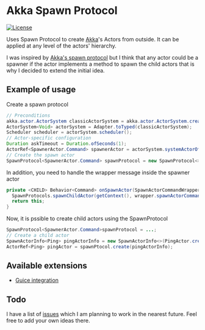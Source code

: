 # Akka Spawn Protocol

[![License](https://img.shields.io/badge/license-MIT-blue.svg)](http://www.opensource.org/licenses/MIT)

Uses Spawn Protocol to create [Akka](http://akka.io/)'s Actors from outside. It can be applied at any level of the actors' hierarchy.

I was inspired by [Akka's spawn protocol](https://doc.akka.io/japi/akka/current/akka/actor/typed/SpawnProtocol$.html) but I think that any actor could be a spawner if the actor implements a method to spawn the child actors that is why I decided to extend the initial idea.

## Example of usage

Create a spawn protocol

```java
// Preconditions
akka.actor.ActorSystem classicActorSystem = akka.actor.ActorSystem.create();
ActorSystem<Void> actorSystem = Adapter.toTyped(classicActorSystem);
Scheduler scheduler = actorSystem.scheduler();
// Actor-specific configuration
Duration askTimeout = Duration.ofSeconds(1);
ActorRef<SpawnerActor.Command> spawnerActor = actorSystem.systemActorOf(SpawnerActor.create(), "rootActor", Props.empty());
// Create the spawn actor
SpawnProtocol<SpawnerActor.Command> spawnProtocol = new SpawnProtocol<>(scheduler, askTimeout, spawnerActor, SpawnActorCommandWrapper::new);
```

In addition, you need to handle the wrapper message inside the spawner actor
```java
private <CHILD> Behavior<Command> onSpawnActor(SpawnActorCommandWrapper<CHILD> wrapper) {
  SpawnProtocols.spawnChildActor(getContext(), wrapper.spawnActorCommand());
  return this;
}
```

Now, it is pssible to create child actors using the SpawnProtocol

```java
SpawnProtocol<SpawnerActor.Command>spawnProtocol = ...;
// Create a child actor
SpawnActorInfo<Ping> pingActorInfo = new SpawnActorInfo<>(PingActor.create(), ActorCreationStrategy.unique("pinger"));
ActorRef<Ping> pingActor = spawnPtocol.create(pingActorInfo);
```

## Available extensions

* [Guice integration](akka-spawn-protocol-guice/README.md)

## Todo

I have a list of [issues](https://github.com/dmmax/akka-spawn-protocol/issues) which I am planning to work in the nearest future. Feel free
to add your own ideas there.
